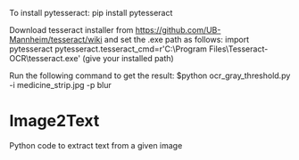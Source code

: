 To install pytesseract: pip install pytesseract

Download tesseract installer from https://github.com/UB-Mannheim/tesseract/wiki and set the .exe path as follows:
import pytesseract
pytesseract.tesseract_cmd=r'C:\Program Files\Tesseract-OCR\tesseract.exe'  (give your installed path)

Run the following command to get the result:
$python ocr_gray_threshold.py -i medicine_strip.jpg -p blur

# Image2Text
Python code to extract text from a given image
